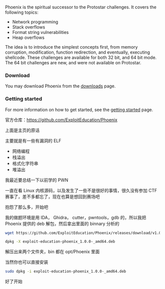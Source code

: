 Phoenix is the spiritual successor to the Protostar challenges. It covers the following topics:

- Network programming
- Stack overflows
- Format string vulnerabilities
- Heap overflows

The idea is to introduce the simplest concepts first, from memory corruption, modification, function redirection, and eventually, executing shellcode. These challenges are available for both 32 bit, and 64 bit mode. The 64 bit challenges are new, and were not available on Protostar.

### Download

You may download Phoenix from the [downloads](https://exploit.education/downloads/) page.

### Getting started

For more information on how to get started, see the [getting started](https://exploit.education/phoenix/getting-started/) page.



官方仓库：https://github.com/ExploitEducation/Phoenix

上面是主页的原话

主要就是有一些有漏洞的 ELF

- 网络编程
- 栈溢出
- 格式化字符串
- 堆溢出

我最近要总结一下以前学的 PWN

一直在看 Linux 内核源码，以及发生了一些不是很好的事情，很久没有参加 CTF 赛事了，差不多都忘了，现在也算是想回到赛场吧

抱怨了那么多，开始吧

我的做题环境是用 IDA， Ghidra， cutter，pwntools，gdb 的，所以我把 Phoenix 提供的 deb 解包，然后拿出里面的 binnary 分析的

```bash
wget https://github.com/ExploitEducation/Phoenix/releases/download/v1.0.0-alpha-3/exploit-education-phoenix_1.0.0-_amd64.deb

dpkg -X exploit-education-phoenix_1.0.0-_amd64.deb
```

解压出来两个文件夹，bin 都在 opt/Phoenix 里面

当然你也可以直接安装

```bash
sudo dpkg -i exploit-education-phoenix_1.0.0-_amd64.deb
```

好了开始